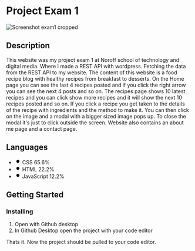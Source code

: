 # Project Exam 1
![Screenshot exam1 cropped](https://user-images.githubusercontent.com/80859665/196046859-e5bf085d-0a29-4d4e-8f20-38de494718a3.png)

## Description 
This website was my project exam 1 at Noroff school of technology and digital media.
Where I made a REST API with wordpress. Fetching the data from the REST API to my website.
The content of this website is a food recipe blog with healthy recipes from breakfast to desserts.
On the Home page you can see the last 4 recipes posted and if you click the right arrow you can see 
the next 4 posts and so on. 
The recipes page shows 10 latest recipes and you can click show more recipes and it will show the 
next 10 recipes posted and so on.
If you click a recipe you get taken to the details of the recipe with ingredients and the method to make it.
You can then click on the image and a modal with a bigger sized image pops up. To close the modal it's just to click outside the screen. 
Website also contains an about me page and a contact page.

<div class="BorderGrid-cell">
                <h2 class="h4 mb-3">Languages</h2>
<div class="mb-2">
  <span data-view-component="true" class="Progress">
    <span style="background-color:#563d7c !important;;width: 65.6%;" itemprop="keywords" aria-label="CSS 65.6" data-view-component="true" class="Progress-item color-bg-success-emphasis"></span>
    <span style="background-color:#e34c26 !important;;width: 22.2%;" itemprop="keywords" aria-label="HTML 22.2" data-view-component="true" class="Progress-item color-bg-success-emphasis"></span>
    <span style="background-color:#f1e05a !important;;width: 12.2%;" itemprop="keywords" aria-label="JavaScript 12.2" data-view-component="true" class="Progress-item color-bg-success-emphasis"></span>
</span></div>
<ul class="list-style-none">
    <li class="d-inline">
        <div class="d-inline-flex flex-items-center flex-nowrap Link--secondary no-underline text-small mr-3" href="/olem90/project-exam-1-olem90-main/search?l=css" data-ga-click="Repository, language stats search click, location:repo overview">
          <svg style="color:#563d7c;" aria-hidden="true" height="16" viewBox="0 0 16 16" version="1.1" width="16" data-view-component="true" class="octicon octicon-dot-fill mr-2">
    <path fill-rule="evenodd" d="M8 4a4 4 0 100 8 4 4 0 000-8z"></path>
</svg>
          <span class="color-fg-default text-bold mr-1">CSS</span>
          <span>65.6%</span>
        </div>
    </li>
    <li class="d-inline">
        <div class="d-inline-flex flex-items-center flex-nowrap Link--secondary no-underline text-small mr-3" href="/olem90/project-exam-1-olem90-main/search?l=html" data-ga-click="Repository, language stats search click, location:repo overview">
          <svg style="color:#e34c26;" aria-hidden="true" height="16" viewBox="0 0 16 16" version="1.1" width="16" data-view-component="true" class="octicon octicon-dot-fill mr-2">
    <path fill-rule="evenodd" d="M8 4a4 4 0 100 8 4 4 0 000-8z"></path>
</svg>
          <span class="color-fg-default text-bold mr-1">HTML</span>
          <span>22.2%</span>
        </div>
    </li>
    <li class="d-inline">
        <div class="d-inline-flex flex-items-center flex-nowrap Link--secondary no-underline text-small mr-3" href="/olem90/project-exam-1-olem90-main/search?l=javascript" data-ga-click="Repository, language stats search click, location:repo overview">
          <svg style="color:#f1e05a;" aria-hidden="true" height="16" viewBox="0 0 16 16" version="1.1" width="16" data-view-component="true" class="octicon octicon-dot-fill mr-2">
    <path fill-rule="evenodd" d="M8 4a4 4 0 100 8 4 4 0 000-8z"></path>
</svg>
          <span class="color-fg-default text-bold mr-1">JavaScript</span>
          <span>12.2%</span>
        </div>
    </li>
</ul>
  
  ## Getting Started
  ### Installing
  1. Open with Github desktop
  2. In Github Desktop open the project with your code editor
  <p>Thats it. Now the project should be pulled to your code editor.</p>
  
  
